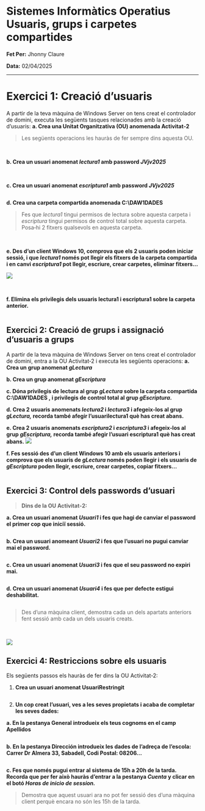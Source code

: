 # Sistemes Informàtics Operatius <br>Usuaris, grups i carpetes compartides

**Fet Per:** Jhonny Claure

**Data:** 02/04/2025

---

# **Exercici 1: Creació d’usuaris**

A partir de la teva màquina de Windows Server on tens creat el controlador de
domini, executa les següents tasques relacionades amb la creació d’usuaris:
**a. Crea una Unitat Organitzativa (OU) anomenada Activitat‐2**

> Les següents operacions les hauràs de fer sempre dins aquesta OU.

<img src="file:///C:/Users/Jhonny/AppData/Roaming/marktext/images/2025-04-02-17-24-29-image.png" title="" alt="" data-align="center">

<img src="file:///C:/Users/Jhonny/AppData/Roaming/marktext/images/2025-04-02-17-25-17-image.png" title="" alt="" data-align="center">

**b. Crea un usuari anomenat _lectura1_ amb password _JVjv2025_**

<img src="file:///C:/Users/Jhonny/AppData/Roaming/marktext/images/2025-04-02-17-27-10-image.png" title="" alt="" data-align="center">

<img src="file:///C:/Users/Jhonny/AppData/Roaming/marktext/images/2025-04-02-17-27-49-image.png" title="" alt="" data-align="center">

<img title="" src="file:///C:/Users/Jhonny/AppData/Roaming/marktext/images/2025-04-02-17-28-37-image.png" alt="" data-align="center">

**c. Crea un usuari anomenat _escriptura1_ amb password _JVjv2025_**
<img src="file:///C:/Users/Jhonny/AppData/Roaming/marktext/images/2025-04-02-17-33-34-image.png" title="" alt="" data-align="center">

<img src="file:///C:/Users/Jhonny/AppData/Roaming/marktext/images/2025-04-02-17-33-53-image.png" title="" alt="" data-align="center">

**d. Crea una carpeta compartida anomenada C:\DAW1DADES**

> Fes que _lectura1_ tingui permisos de lectura sobre aquesta carpeta i _escriptura_
> tingui permisos de control total sobre aquesta carpeta.
> Posa‐hi 2 fitxers qualsevols en aquesta carpeta.

<img src="file:///C:/Users/Jhonny/AppData/Roaming/marktext/images/2025-04-02-17-40-27-image.png" title="" alt="" data-align="center">

<img src="file:///C:/Users/Jhonny/AppData/Roaming/marktext/images/2025-04-02-17-41-33-image.png" title="" alt="" data-align="center">

<img src="file:///C:/Users/Jhonny/AppData/Roaming/marktext/images/2025-04-02-17-42-01-image.png" title="" alt="" data-align="center">

<img src="file:///C:/Users/Jhonny/AppData/Roaming/marktext/images/2025-04-02-17-42-42-image.png" title="" alt="" data-align="center">

<img src="file:///C:/Users/Jhonny/AppData/Roaming/marktext/images/2025-04-02-17-42-56-image.png" title="" alt="" data-align="center">

<img src="file:///C:/Users/Jhonny/AppData/Roaming/marktext/images/2025-04-02-17-44-08-image.png" title="" alt="" data-align="center">

<img src="file:///C:/Users/Jhonny/AppData/Roaming/marktext/images/2025-04-02-17-44-24-image.png" title="" alt="" data-align="center">

**e. Des d’un client Windows 10, comprova que els 2 usuaris poden iniciar sessió, i que _lectura1_ només pot llegir els fitxers de la carpeta compartida i en canvi
_escriptura1_ pot llegir, escriure, crear carpetes, eliminar fitxers...**

![](C:\Users\Jhonny\AppData\Roaming\marktext\images\2025-04-02-17-55-11-image.png)<img src="file:///C:/Users/Jhonny/AppData/Roaming/marktext/images/2025-04-02-17-53-04-image.png" title="" alt="" data-align="center">

<img src="file:///C:/Users/Jhonny/AppData/Roaming/marktext/images/2025-04-02-17-53-39-image.png" title="" alt="" data-align="center">

<img src="file:///C:/Users/Jhonny/AppData/Roaming/marktext/images/2025-04-02-17-54-14-image.png" title="" alt="" data-align="center">

<img src="file:///C:/Users/Jhonny/AppData/Roaming/marktext/images/2025-04-02-17-57-26-image.png" title="" alt="" data-align="center">

<img src="file:///C:/Users/Jhonny/AppData/Roaming/marktext/images/2025-04-02-18-01-40-image.png" title="" alt="" data-align="center">

**f. Elimina els privilegis dels usuaris lectura1 i escriptura1 sobre la carpeta
anterior.**

<img src="file:///C:/Users/Jhonny/AppData/Roaming/marktext/images/2025-04-02-18-02-10-image.png" title="" alt="" data-align="center">

## **Exercici 2: Creació de grups i assignació d’usuaris a grups**

A partir de la teva màquina de Windows Server on tens creat el controlador de domini, entra a la OU Activitat‐2 i executa les següents operacions:
**a. Crea un grup anomenat _gLectura_**
<img title="" src="file:///C:/Users/Jhonny/AppData/Roaming/marktext/images/2025-04-02-18-09-40-image.png" alt="" data-align="center">

**b. Crea un grup anomenat _gEscriptura_**
<img src="file:///C:/Users/Jhonny/AppData/Roaming/marktext/images/2025-04-02-18-10-11-image.png" title="" alt="" data-align="center">

**c. Dóna privilegis de lectura al grup _gLectura_ sobre la carpeta compartida C:\DAW1DADES , i privilegis de control total al grup _gEscriptura_.**
<img src="file:///C:/Users/Jhonny/AppData/Roaming/marktext/images/2025-04-02-18-11-39-image.png" title="" alt="" data-align="center">

**d. Crea 2 usuaris anomenats _lectura2_ i _lectura3_ i afegeix‐los al grup _gLectura,_ recorda també afegir l’usuarilectura1 què has creat abans.**
<img src="file:///C:/Users/Jhonny/AppData/Roaming/marktext/images/2025-04-02-18-14-36-image.png" title="" alt="" data-align="center">

**e. Crea 2 usuaris anomenats _escriptura2_ i _escriptura3_ i afegeix‐los al grup _gEscriptura,_ recorda també afegir l’usuari escriptura1 què has creat abans.**
![](C:\Users\Jhonny\AppData\Roaming\marktext\images\2025-04-02-18-16-20-image.png)

**f. Fes sessió des d’un client Windows 10 amb els usuaris anteriors i comprova que els usuaris de _gLectura_ només poden llegir i els usuaris de _gEscriptura_ poden llegir, escriure, crear carpetes, copiar fitxers...**

<img src="file:///C:/Users/Jhonny/AppData/Roaming/marktext/images/2025-04-02-18-20-49-image.png" title="" alt="" data-align="center">

## **Exercici 3: Control dels passwords d’usuari**

> **Dins de la OU Activitat‐2:**

**a. Crea un usuari anomenat _Usuari1_ i fes que hagi de canviar el password el primer cop que iniciï sessió.**

<img src="file:///C:/Users/Jhonny/AppData/Roaming/marktext/images/2025-04-02-18-43-10-image.png" title="" alt="" data-align="center">

**b. Crea un usuari anomeant _Usuari2_ i fes que l’usuari no pugui canviar mai el password.**

<img src="file:///C:/Users/Jhonny/AppData/Roaming/marktext/images/2025-04-02-18-43-42-image.png" title="" alt="" data-align="center">

**c. Crea un usuari anomenat _Usuari3_ i fes que el seu password no expiri mai.**

<img src="file:///C:/Users/Jhonny/AppData/Roaming/marktext/images/2025-04-02-18-44-46-image.png" title="" alt="" data-align="center">

**d. Crea un usuari anomenat _Usuari4_ i fes que per defecte estigui deshabilitat.**

<img src="file:///C:/Users/Jhonny/AppData/Roaming/marktext/images/2025-04-02-18-45-41-image.png" title="" alt="" data-align="center">

> Des d’una màquina client, demostra cada un dels apartats anteriors fent sessió amb cada un dels usuaris creats.

<img src="file:///C:/Users/Jhonny/AppData/Roaming/marktext/images/2025-04-02-18-45-56-image.png" title="" alt="" data-align="center">

<img src="file:///C:/Users/Jhonny/AppData/Roaming/marktext/images/2025-04-02-18-48-10-image.png" title="" alt="" data-align="center">

<img src="file:///C:/Users/Jhonny/AppData/Roaming/marktext/images/2025-04-02-19-02-07-image.png" title="" alt="" data-align="center">

<img src="file:///C:/Users/Jhonny/AppData/Roaming/marktext/images/2025-04-02-19-06-35-image.png" title="" alt="" data-align="center">

![](C:\Users\Jhonny\AppData\Roaming\marktext\images\2025-04-02-19-09-16-image.png)

## **Exercici 4: Restriccions sobre els usuaris**

Els següents passos els hauràs de fer dins la OU Activitat‐2:

1. **Crea un usuari anomenat UsuariRestringit**    

<img src="file:///C:/Users/Jhonny/AppData/Roaming/marktext/images/2025-04-02-19-10-14-image.png" title="" alt="" data-align="center">

2. **Un cop creat l’usuari, ves a les seves propietats i acaba de completar les seves dades:**

**a. En la pestanya General introdueix els teus cognoms en el camp Apellidos**

<img src="file:///C:/Users/Jhonny/AppData/Roaming/marktext/images/2025-04-02-19-12-17-image.png" title="" alt="" data-align="center">

**b. En la pestanya Dirección introdueix les dades de l’adreça de l’escola:
 Carrer Dr Almera 33, Sabadell, Codi Postal: 08206...**

<img src="file:///C:/Users/Jhonny/AppData/Roaming/marktext/images/2025-04-02-19-13-26-image.png" title="" alt="" data-align="center">

**c. Fes que només pugui entrar al sistema de 15h a 20h de la tarda. Recorda  que per fer això hauràs d’entrar a la pestanya *Cuenta* y clicar en el botó *Horas de inicio de session.***

> Demostra que aquest usuari ara no pot fer sessió des d’una màquina client perquè encara no són les 15h de la tarda.

<img src="file:///C:/Users/Jhonny/AppData/Roaming/marktext/images/2025-04-02-19-14-12-image.png" title="" alt="" data-align="center">

<img src="file:///C:/Users/Jhonny/AppData/Roaming/marktext/images/2025-04-02-19-14-59-image.png" title="" alt="" data-align="center">
